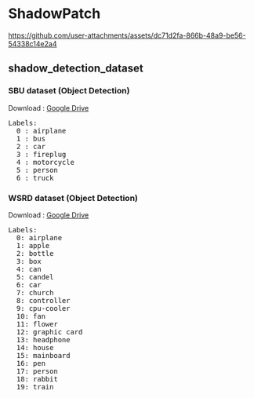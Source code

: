 # ShadowPatch

https://github.com/user-attachments/assets/dc71d2fa-866b-48a9-be56-54338c14e2a4

## shadow_detection_dataset

### SBU dataset (Object Detection)

Download : <a href="https://drive.google.com/file/d/1GDwTaEXBFD4fGiIRLKu9GnE8zHlfsPob/view?usp=drive_link">Google Drive</a>

<pre>
Labels:
  0 : airplane
  1 : bus
  2 : car
  3 : fireplug
  4 : motorcycle
  5 : person
  6 : truck
</pre>


### WSRD dataset (Object Detection)

Download : <a href="https://drive.google.com/file/d/1S7TbYw21saXgmdTJa3r5u3auM_UMB9Lj/view?usp=drive_link">Google Drive</a>

<pre>
Labels:
  0: airplane
  1: apple
  2: bottle
  3: box
  4: can
  5: candel
  6: car
  7: church
  8: controller
  9: cpu-cooler
  10: fan
  11: flower
  12: graphic card
  13: headphone
  14: house
  15: mainboard
  16: pen
  17: person
  18: rabbit
  19: train
</pre>
